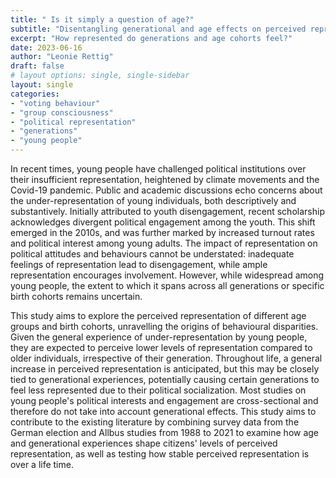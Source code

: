 ```yaml
---
title: " Is it simply a question of age?"
subtitle: "Disentangling generational and age effects on perceived representation"
excerpt: "How represented do generations and age cohorts feel?"
date: 2023-06-16
author: "Leonie Rettig"
draft: false
# layout options: single, single-sidebar
layout: single
categories:
- "voting behaviour"
- "group consciousness"
- "political representation"
- "generations"
- "young people"
---
```


In recent times, young people have challenged political institutions over their insufficient representation, heightened by climate movements and the Covid-19 pandemic. Public and academic discussions echo concerns about the under-representation of young individuals, both descriptively and substantively. Initially attributed to youth disengagement, recent scholarship acknowledges divergent political engagement among the youth. This shift emerged in the 2010s, and was further marked by increased turnout rates and political interest among young adults. The impact of representation on political attitudes and behaviours cannot be understated: inadequate feelings of representation lead to disengagement, while ample representation encourages involvement. However, while widespread among young people, the extent to which it spans across all generations or specific birth cohorts remains uncertain.  
  
This study aims to explore the perceived representation of different age groups and birth cohorts, unravelling the origins of behavioural disparities. Given the general experience of under-representation by young people, they are expected to perceive lower levels of representation compared to older individuals, irrespective of their generation. Throughout life, a general increase in perceived representation is anticipated, but this may be closely tied to generational experiences, potentially causing certain generations to feel less represented due to their political socialization. Most studies on young people's political interests and engagement are cross-sectional and therefore do not take into account generational effects. This study aims to contribute to the existing literature by combining survey data from the German election and Allbus studies from 1988 to 2021 to examine how age and generational experiences shape citizens' levels of perceived representation, as well as testing how stable perceived representation is over a life time.  


